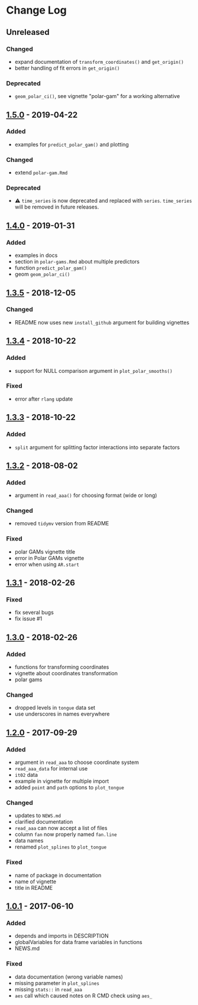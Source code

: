 # Change Log

## Unreleased
### Changed
- expand documentation of `transform_coordinates()` and `get_origin()`
- better handling of fit errors in `get_origin()`

### Deprecated
- `geom_polar_ci()`, see vignette "polar-gam" for a working alternative

## [1.5.0] - 2019-04-22
### Added
- examples for `predict_polar_gam()` and plotting

### Changed
- extend `polar-gam.Rmd`

### Deprecated
- ⚠️ `time_series` is now deprecated and replaced with `series`. `time_series` will be removed in future releases.

## [1.4.0] - 2019-01-31
### Added
- examples in docs
- section in `polar-gams.Rmd` about multiple predictors
- function `predict_polar_gam()`
- geom `geom_polar_ci()`

## [1.3.5] - 2018-12-05
### Changed
- README now uses new `install_github` argument for building vignettes

## [1.3.4] - 2018-10-22
### Added
- support for NULL comparison argument in `plot_polar_smooths()`

### Fixed
- error after `rlang` update

## [1.3.3] - 2018-10-22
### Added
- `split` argument for splitting factor interactions into separate factors

## [1.3.2] - 2018-08-02
### Added
- argument in `read_aaa()` for choosing format (wide or long)

### Changed
- removed `tidymv` version from README

### Fixed
- polar GAMs vignette title
- error in Polar GAMs vignette
- error when using `AR.start`

## [1.3.1] - 2018-02-26
### Fixed
- fix several bugs
- fix issue #1

## [1.3.0] - 2018-02-26
### Added
- functions for transforming coordinates
- vignette about coordinates transformation
- polar gams

### Changed
- dropped levels in `tongue` data set
- use underscores in names everywhere

## [1.2.0] - 2017-09-29
### Added
- argument in `read_aaa` to choose coordinate system
- `read_aaa_data` for internal use
- `it02` data
- example in vignette for multiple import
- added `point` and `path` options to `plot_tongue`

### Changed
- updates to `NEWS.md`
- clarified documentation
- `read_aaa` can now accept a list of files
- column `fan` now properly named `fan.line`
- data names
- renamed `plot_splines` to `plot_tongue`

### Fixed
- name of package in documentation
- name of vignette
- title in README

## [1.0.1] - 2017-06-10
### Added
- depends and imports in DESCRIPTION
- globalVariables for data frame variables in functions
- NEWS.md

### Fixed
- data documentation (wrong variable names)
- missing parameter in `plot_splines`
- missing `stats::` in `read_aaa`
- `aes` call which caused notes on R CMD check using `aes_`

[1.5.0]: https://github.com/stefanocoretta/rticulate/compare/v1.4.0...v1.5.0
[1.4.0]: https://github.com/stefanocoretta/rticulate/compare/v1.3.5...v1.4.0
[1.3.5]: https://github.com/stefanocoretta/rticulate/compare/v1.3.4...v1.3.5
[1.3.4]: https://github.com/stefanocoretta/rticulate/compare/v1.3.3...v1.3.4
[1.3.3]: https://github.com/stefanocoretta/rticulate/compare/v1.3.2...v1.3.3
[1.3.2]: https://github.com/stefanocoretta/rticulate/compare/v1.3.1...v1.3.2
[1.3.1]: https://github.com/stefanocoretta/rticulate/compare/v1.3.0...v1.3.1
[1.3.0]: https://github.com/stefanocoretta/rticulate/compare/v1.2.0...v1.3.0
[1.2.0]: https://github.com/stefanocoretta/rticulate/compare/v1.0.1...v1.2.0
[1.0.1]: https://github.com/stefanocoretta/rticulate/compare/v1.0.0...v1.0.1
